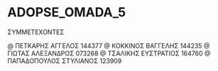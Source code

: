 # ADOPSE_OMADA_5

ΣΥΜΜΕΤΕΧΟΝΤΕΣ

@ ΠΕΤΚΑΡΗΣ ΑΓΓΕΛΟΣ 144377
@ ΚΟΚΚΙΝΟΣ ΒΑΓΓΕΛΗΣ 144235
@ ΓΙΩΤΑΣ ΑΛΕΞΑΝΔΡΟΣ 073268
@ ΤΣΑΛΙΚΗΣ ΕΥΣΤΡΑΤΙΟΣ  164760
@ ΠΑΠΑΔΟΠΟΥΛΟΣ ΣΤΥΛΙΑΝΟΣ 123909






